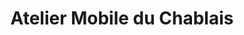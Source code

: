 ---
title: "Atelier Mobile du Chablais"
url: /margencel/atelier-mobile-du-chablais/
shop: réparation de voitures
---